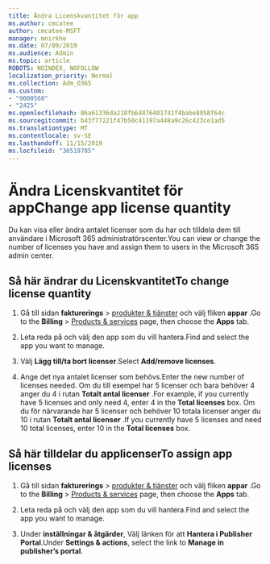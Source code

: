 ```yaml
---
title: Ändra Licenskvantitet för app
ms.author: cmcatee
author: cmcatee-MSFT
manager: mnirkhe
ms.date: 07/09/2019
ms.audience: Admin
ms.topic: article
ROBOTS: NOINDEX, NOFOLLOW
localization_priority: Normal
ms.collection: Adm_O365
ms.custom:
- "9000568"
- "2425"
ms.openlocfilehash: 86a61336da218fb64876401741f4babe8958f64c
ms.sourcegitcommit: b43f77221f47b50c41197a448a9c26c423ce1ad5
ms.translationtype: MT
ms.contentlocale: sv-SE
ms.lasthandoff: 11/15/2019
ms.locfileid: "36519785"
---
```

# <a name="change-app-license-quantity"></a><span data-ttu-id="f1c51-102">Ändra Licenskvantitet för app</span><span class="sxs-lookup"><span data-stu-id="f1c51-102">Change app license quantity</span></span>

<span data-ttu-id="f1c51-103">Du kan visa eller ändra antalet licenser som du har och tilldela dem till användare i Microsoft 365 administratörscenter.</span><span class="sxs-lookup"><span data-stu-id="f1c51-103">You can view or change the number of licenses you have and assign them to users in the Microsoft 365 admin center.</span></span> 

## <a name="to-change-license-quantity"></a><span data-ttu-id="f1c51-104">Så här ändrar du Licenskvantitet</span><span class="sxs-lookup"><span data-stu-id="f1c51-104">To change license quantity</span></span>

1. <span data-ttu-id="f1c51-105">Gå till sidan **fakturerings** > [produkter & tjänster](https://go.microsoft.com/fwlink/p/?linkid=842054) och välj fliken **appar** .</span><span class="sxs-lookup"><span data-stu-id="f1c51-105">Go to the **Billing** > [Products & services](https://go.microsoft.com/fwlink/p/?linkid=842054) page, then choose the **Apps** tab.</span></span>

2. <span data-ttu-id="f1c51-106">Leta reda på och välj den app som du vill hantera.</span><span class="sxs-lookup"><span data-stu-id="f1c51-106">Find and select the app you want to manage.</span></span>  

3. <span data-ttu-id="f1c51-107">Välj **Lägg till/ta bort licenser**.</span><span class="sxs-lookup"><span data-stu-id="f1c51-107">Select **Add/remove licenses**.</span></span>

4. <span data-ttu-id="f1c51-108">Ange det nya antalet licenser som behövs.</span><span class="sxs-lookup"><span data-stu-id="f1c51-108">Enter the new number of licenses needed.</span></span> <span data-ttu-id="f1c51-109">Om du till exempel har 5 licenser och bara behöver 4 anger du 4 i rutan **Totalt antal licenser** .</span><span class="sxs-lookup"><span data-stu-id="f1c51-109">For example, if you currently have 5 licenses and only need 4, enter 4 in the **Total licenses** box.</span></span> <span data-ttu-id="f1c51-110">Om du för närvarande har 5 licenser och behöver 10 totala licenser anger du 10 i rutan **Totalt antal licenser** .</span><span class="sxs-lookup"><span data-stu-id="f1c51-110">If you currently have 5 licenses and need 10 total licenses, enter 10 in the **Total licenses** box.</span></span>

## <a name="to-assign-app-licenses"></a><span data-ttu-id="f1c51-111">Så här tilldelar du applicenser</span><span class="sxs-lookup"><span data-stu-id="f1c51-111">To assign app licenses</span></span>

1. <span data-ttu-id="f1c51-112">Gå till sidan **fakturerings** > [produkter & tjänster](https://go.microsoft.com/fwlink/p/?linkid=842054) och välj fliken **appar** .</span><span class="sxs-lookup"><span data-stu-id="f1c51-112">Go to the **Billing** > [Products & services](https://go.microsoft.com/fwlink/p/?linkid=842054) page, then choose the **Apps** tab.</span></span>

2. <span data-ttu-id="f1c51-113">Leta reda på och välj den app som du vill hantera.</span><span class="sxs-lookup"><span data-stu-id="f1c51-113">Find and select the app you want to manage.</span></span>  

3. <span data-ttu-id="f1c51-114">Under **inställningar & åtgärder**, Välj länken för att **Hantera i Publisher Portal**.</span><span class="sxs-lookup"><span data-stu-id="f1c51-114">Under **Settings & actions**, select the link to **Manage in publisher’s portal**.</span></span>